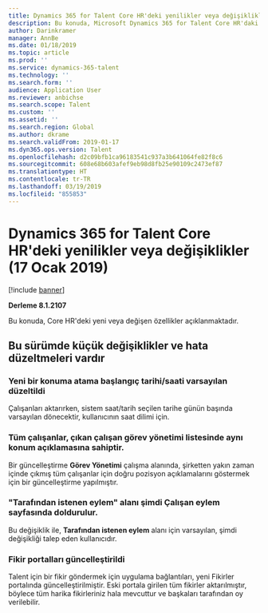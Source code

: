 ```yaml
---
title: Dynamics 365 for Talent Core HR'deki yenilikler veya değişiklikler (17 Ocak 2019)
description: Bu konuda, Microsoft Dynamics 365 for Talent Core HR'daki yeni veya değişen özellikler açıklanmaktadır.
author: Darinkramer
manager: AnnBe
ms.date: 01/18/2019
ms.topic: article
ms.prod: ''
ms.service: dynamics-365-talent
ms.technology: ''
ms.search.form: ''
audience: Application User
ms.reviewer: anbichse
ms.search.scope: Talent
ms.custom: ''
ms.assetid: ''
ms.search.region: Global
ms.author: dkrame
ms.search.validFrom: 2019-01-17
ms.dyn365.ops.version: Talent
ms.openlocfilehash: d2c09bfb1ca96183541c937a3b641064fe82f8c6
ms.sourcegitcommit: 608e68b603afef9eb98d8fb25e90109c2473ef87
ms.translationtype: HT
ms.contentlocale: tr-TR
ms.lasthandoff: 03/19/2019
ms.locfileid: "855853"
---
```

# <a name="whats-new-or-changed-in-dynamics-365-for-talent-core-hr-january-17-2019"></a>Dynamics 365 for Talent Core HR'deki yenilikler veya değişiklikler (17 Ocak 2019)

[!include [banner](includes/banner.md)]

**Derleme 8.1.2107**

Bu konuda, Core HR'deki yeni veya değişen özellikler açıklanmaktadır.

## <a name="minor-changes-and-bug-fixes-included-in-this-release"></a>Bu sürümde küçük değişiklikler ve hata düzeltmeleri vardır

### <a name="new-position-assignment-start-datetime-default-has-been-corrected"></a>Yeni bir konuma atama başlangıç tarihi/saati varsayılan düzeltildi
Çalışanları aktarırken, sistem saat/tarih seçilen tarihe günün başında varsayılan dönecektir, kullanıcının saat dilimi için.

### <a name="all-employees-have-the-same-position-description-in-the-exited-worker-task-management-list"></a>Tüm çalışanlar, çıkan çalışan görev yönetimi listesinde aynı konum açıklamasına sahiptir.
Bir güncelleştirme **Görev Yönetimi** çalışma alanında, şirketten yakın zaman içinde çıkmış tüm çalışanlar için doğru pozisyon açıklamalarını göstermek için bir güncelleştirme yapılmıştır.

### <a name="action-requested-by-field-is-now-populated-on-workers-action-page"></a>"Tarafından istenen eylem" alanı şimdi Çalışan eylem sayfasında doldurulur.
Bu değişiklik ile, **Tarafından istenen eylem** alanı için varsayılan, şimdi değişikliği talep eden kullanıcıdır.

### <a name="ideas-portal-updated"></a>Fikir portalları güncelleştirildi
Talent için bir fikir göndermek için uygulama bağlantıları, yeni Fikirler portalında güncelleştirilmiştir. Eski portala girilen tüm fikirler aktarılmıştır, böylece tüm harika fikirleriniz hala mevcuttur ve başkaları tarafından oy verilebilir.  

